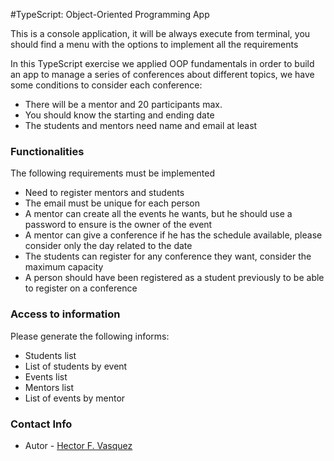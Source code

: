 #TypeScript: Object-Oriented Programming App

This is a console application, it will be always execute from terminal, 
you should find a menu with the options to implement all the requirements

In this TypeScript exercise we applied OOP fundamentals in order
to build an app to manage a series of conferences about different topics, 
we have some conditions to consider each conference:

- There will be a mentor and 20 participants max.
- You should know the starting and ending date
- The students and mentors need name and email at least

  
### Functionalities

The following requirements must be implemented

- Need to register mentors and students
- The email must be unique for each person
- A mentor can create all the events he wants, but he should use a password
to ensure is the owner of the event
- A mentor can give a conference if he has the schedule available, please
consider only the day related to the date
- The students can register for any conference they want, consider the 
maximum capacity
- A person should have been registered as a student previously to  be able to 
register on a conference
  

### Access to information

Please generate the following informs:

- Students list
- List of students by event
- Events list
- Mentors list
- List of events by mentor


### Contact Info
- Autor - [Hector F. Vasquez](https://github.com/hectorvcode/)